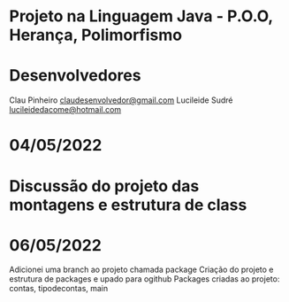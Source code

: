 # Projeto na Linguagem Java - P.O.O, Herança, Polimorfismo

# Desenvolvedores
Clau Pinheiro
claudesenvolvedor@gmail.com
Lucileide Sudré
lucileidedacome@hotmail.com
# 04/05/2022

# Discussão do projeto das montagens e estrutura de class

# 06/05/2022

Adicionei uma branch ao projeto chamada package
Criação do projeto e estrutura de packages e upado para ogithub
Packages criadas ao projeto: contas, tipodecontas, main	